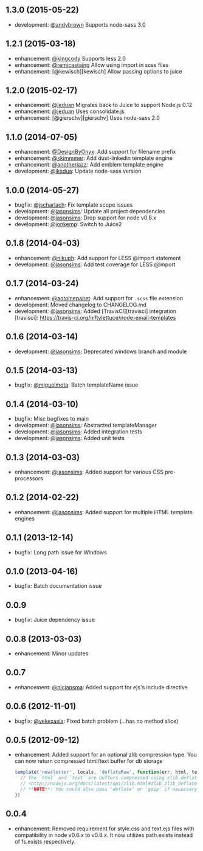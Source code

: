 [antoinepairet]: https://github.com/antoinepairet
[jasonsims]: https://github.com/jasonsims
[nicjansma]: https://github.com/nicjansma
[miguelmota]: https://github.com/miguelmota
[vekexasia]: https://github.com/vekexasia
[nikuph]: https://github.com/nikuph
[jonkemp]: https://github.com/jonkemp
[jscharlach]: https://github.com/jscharlach
[skimmmer]: https://github.com/skimmmer
[jksdua]: https://github.com/jksdua
[DesignByOnyx]: https://github.com/DesignByOnyx
[anotherjazz]: https://github.com/anotherjazz
[jeduan]: https://github.com/jeduan
[kingcody]: https://github.com/kingcody
[remicastaing]: https://github.com/remicastaing

## 1.3.0 (2015-05-22)
* development: [@andybrown](https://github.com/astephenb) Supports node-sass 3.0

## 1.2.1 (2015-03-18)
* enhancement: [@kingcody][kingcody] Supports less 2.0
* enhancement: [@remicastaing][remicastaing] Allow using import in scss files
* enhancement: [@kewisch][kewisch] Allow passing options to juice

## 1.2.0 (2015-02-17)
* enhancement: [@jeduan][jeduan] Migrates back to Juice to support Node.js 0.12
* enhancement: [@jeduan][jeduan] Uses consolidate.js
* enhancement: [@gierschv][gierschv] Uses node-sass 2.0

## 1.1.0 (2014-07-05)
* enhancement: [@DesignByOnyx][DesignByOnyx]: Add support for filename prefix
* enhancement: [@skimmmer][skimmmer]: Add dust-linkedin template engine
* enhancement: [@anotherjazz][anotherjazz]: Add emblem template engine
* development: [@jksdua][jksdua]: Update node-sass version

## 1.0.0 (2014-05-27)
* bugfix: [@jscharlach][jscharlach]: Fix template scope issues
* development: [@jasonsims][jasonsims]: Update all project dependencies
* development: [@jasonsims][jasonsims]: Drop support for node v0.8.x
* development: [@jonkemp][jonkemp]: Switch to Juice2

## 0.1.8 (2014-04-03)
* enhancement: [@nikuph][nikuph]: Add support for LESS @import statement
* development: [@jasonsims][jasonsims]: Add test coverage for LESS @import

## 0.1.7 (2014-03-24)
* enhancement: [@antoinepairet][antoinepairet]: Add support for `.scss` file extension
* development: Moved changelog to CHANGELOG.md
* development: [@jasonsims][jasonsims]: Added [TravisCI][travisci] integration
[travisci]: https://travis-ci.org/niftylettuce/node-email-templates

## 0.1.6 (2014-03-14)
* development: [@jasonsims][jasonsims]: Deprecated windows branch and module

## 0.1.5 (2014-03-13)
* bugfix: [@miguelmota][miguelmota]: Batch templateName issue

## 0.1.4 (2014-03-10)
* bugfix: Misc bugfixes to main
* development: [@jasonsims][jasonsims]: Abstracted templateManager
* development: [@jasonsims][jasonsims]: Added integration tests
* development: [@jasonsims][jasonsims]: Added unit tests

## 0.1.3 (2014-03-03)
* enhancement: [@jasonsims][jasonsims]: Added support for various CSS pre-processors

## 0.1.2 (2014-02-22)
* enhancement: [@jasonsims][jasonsims]: Added support for multiple HTML template engines

## 0.1.1 (2013-12-14)
* bugfix: Long path issue for Windows

## 0.1.0 (2013-04-16)
* bugfix: Batch documentation issue

## 0.0.9
* bugfix: Juice dependency issue

## 0.0.8 (2013-03-03)
* enhancement: Minor updates

## 0.0.7
* enhancement: [@nicjansma][nicjansma]: Added support for ejs's include directive

## 0.0.6 (2012-11-01)
* bugfix: [@vekexasia][vekexasia]: Fixed batch problem (...has no method slice)

## 0.0.5 (2012-09-12)
* enhancement: Added support for an optional zlib compression type. You can
  now return compressed html/text buffer for db storage

  ```javascript
  template('newsletter', locals, 'deflateRaw', function(err, html, text) {
    // The `html` and `text` are buffers compressed using zlib.deflateRaw
    // <http://nodejs.org/docs/latest/api/zlib.html#zlib_zlib_deflateraw_buf_callback>
    // **NOTE**: You could also pass 'deflate' or 'gzip' if necessary, and it works with batch rendering as well
  })
  ```

## 0.0.4
* enhancement: Removed requirement for style.css and text.ejs files with
  compatibility in node v0.6.x to v0.8.x. It now utilizes path.exists instead
  of fs.exists respectively.
